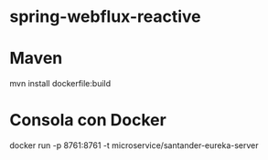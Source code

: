 # spring-webflux-reactive

# Maven

mvn install dockerfile:build

# Consola con Docker

docker run -p 8761:8761 -t microservice/santander-eureka-server